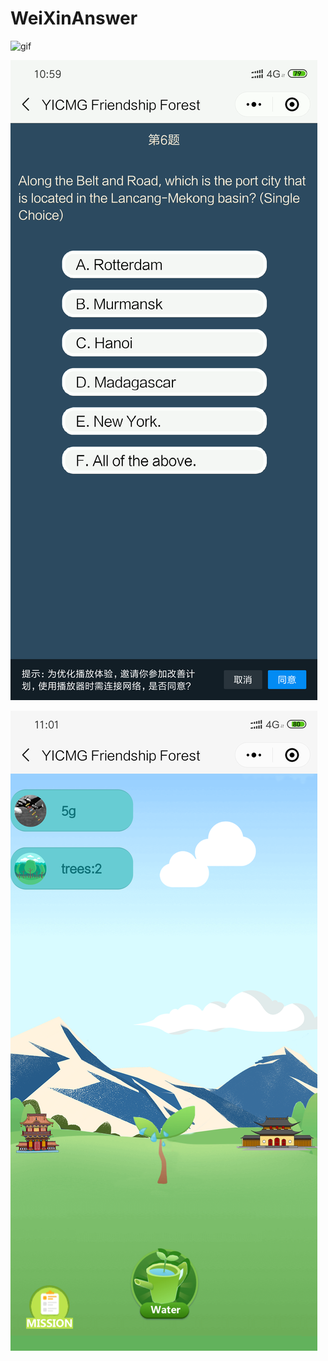 # WeiXinAnswer
![gif](https://github.com/FrankdeBoers/WeixinTrees/blob/master/gif.gif)



![answer](https://github.com/FrankdeBoers/WeixinTrees/blob/master/answer.png)



![tree](https://github.com/FrankdeBoers/WeixinTrees/blob/master/tree.png)
